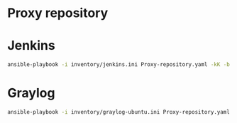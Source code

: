 # Proxy repository

# Jenkins
```bash
ansible-playbook -i inventory/jenkins.ini Proxy-repository.yaml -kK -b
```

# Graylog
```bash
ansible-playbook -i inventory/graylog-ubuntu.ini Proxy-repository.yaml -b
```